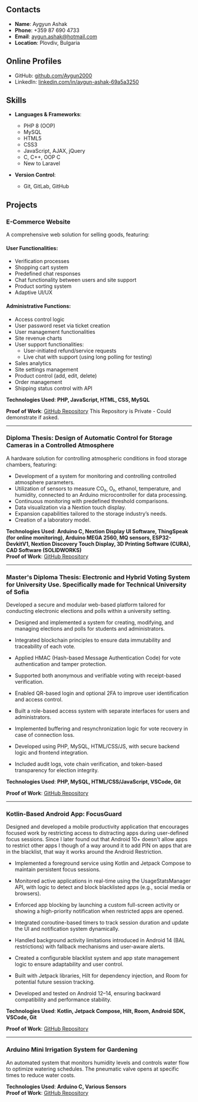 ## Contacts
- **Name**: Aygyun Ashak  
- **Phone**: +359 87 690 4733  
- **Email**: [aygun.ashak@hotmail.com](mailto:aygun.ashak@hotmail.com)  
- **Location**: Plovdiv, Bulgaria  

## Online Profiles
- GitHub: [github.com/Aygun2000](https://github.com/Aygun2000)
- LinkedIn: [linkedin.com/in/aygun-ashak-69a5a3250](https://linkedin.com/in/aygun-ashak-69a5a3250)
  
## Skills
- **Languages & Frameworks**:
  - PHP 8 (OOP)
  - MySQL
  - HTML5
  - CSS3
  - JavaScript, AJAX, jQuery
  - C, C++, OOP C
  - New to Laravel

- **Version Control**:
  - Git, GitLab, GitHub

## Projects

### E-Commerce Website
A comprehensive web solution for selling goods, featuring:

#### User Functionalities:
- Verification processes
- Shopping cart system
- Predefined chat responses
- Chat functionality between users and site support
- Product sorting system
- Adaptive UI/UX

#### Administrative Functions:
- Access control logic
- User password reset via ticket creation
- User management functionalities
- Site revenue charts
- User support functionalities:
  - User-initiated refund/service requests
  - Live chat with support (using long polling for testing)
- Sales analytics
- Site settings management
- Product control (add, edit, delete)
- Order management
- Shipping status control with API

**Technologies Used**: **PHP, JavaScript, HTML, CSS, MySQL**  

**Proof of Work**: [GitHub Repository](https://github.com/Aygun2000/Web-PHP.git) 
This Repository is Private - Could demonstrate if asked.

---

### Diploma Thesis: Design of Automatic Control for Storage Cameras in a Controlled Atmosphere
A hardware solution for controlling atmospheric conditions in food storage chambers, featuring:

- Development of a system for monitoring and controlling controlled atmosphere parameters.
- Utilization of sensors to measure CO₂, O₂, ethanol, temperature, and humidity, connected to an Arduino microcontroller for data processing.
- Continuous monitoring with predefined threshold comparisons.
- Data visualization via a Nextion touch display.
- Expansion capabilities tailored to the storage industry’s needs.
- Creation of a laboratory model.

**Technologies Used**: **Arduino C, Nextion Display UI Software, ThingSpeak (for online monitoring), Arduino MEGA 2560, MQ sensors, ESP32-DevkitV1, Nextion Discovery Touch Display, 3D Printing Software (CURA), CAD Software (SOLIDWORKS)**  
**Proof of Work**: [GitHub Repository](https://github.com/Aygun2000/diploma-thesis.git)

---

### Master's Diploma Thesis: Electronic and Hybrid Voting System for University Use. Specifically made for Technical University of Sofia
Developed a secure and modular web-based platform tailored for conducting electronic elections and polls within a university setting.

- Designed and implemented a system for creating, modifying, and managing elections and polls for students and administrators.

- Integrated blockchain principles to ensure data immutability and traceability of each vote.

- Applied HMAC (Hash-based Message Authentication Code) for vote authentication and tamper protection.

- Supported both anonymous and verifiable voting with receipt-based verification.

- Enabled QR-based login and optional 2FA to improve user identification and access control.

- Built a role-based access system with separate interfaces for users and administrators.

- Implemented buffering and resynchronization logic for vote recovery in case of connection loss.

- Developed using PHP, MySQL, HTML/CSS/JS, with secure backend logic and frontend integration.

- Included audit logs, vote chain verification, and token-based transparency for election integrity.

**Technologies Used**: **PHP, MySQL, HTML/CSS/JavaScript, VSCode, Git**

**Proof of Work**: [GitHub Repository](https://github.com/Aygun2000/master-thesis.git)

---

### Kotlin-Based Android App: FocusGuard
Designed and developed a mobile productivity application that encourages focused work by restricting access to distracting apps during user-defined focus sessions.
Since I later found out that Android 10+ doesn't allow apps to restrict other apps I though of a way around it to add PIN on apps that are in the blacklist, that way it works around the Android Restriction.

- Implemented a foreground service using Kotlin and Jetpack Compose to maintain persistent focus sessions.

- Monitored active applications in real-time using the UsageStatsManager API, with logic to detect and block blacklisted apps (e.g., social media or browsers).

- Enforced app blocking by launching a custom full-screen activity or showing a high-priority notification when restricted apps are opened.

- Integrated coroutine-based timers to track session duration and update the UI and notification system dynamically.

- Handled background activity limitations introduced in Android 14 (BAL restrictions) with fallback mechanisms and user-aware alerts.

- Created a configurable blacklist system and app state management logic to ensure adaptability and user control.

- Built with Jetpack libraries, Hilt for dependency injection, and Room for potential future session tracking.

- Developed and tested on Android 12–14, ensuring backward compatibility and performance stability.

**Technologies Used**: **Kotlin, Jetpack Compose, Hilt, Room, Android SDK, VSCode, Git**

**Proof of Work**: [GitHub Repository](https://github.com/Aygun2000/FocusGuard.git)

---
### Arduino Mini Irrigation System for Gardening
An automated system that monitors humidity levels and controls water flow to optimize watering schedules. The pneumatic valve opens at specific times to reduce water costs.

**Technologies Used**: **Arduino C, Various Sensors**  
**Proof of Work**: [GitHub Repository](https://github.com/Aygun2000/watering_sys_arduino.git)



